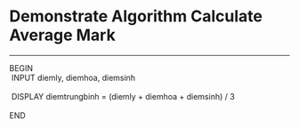 <h1>Demonstrate Algorithm Calculate Average Mark </h1>
<hr>
BEGIN 
    <br>&nbsp;INPUT diemly, diemhoa, diemsinh </br>
    <br>&nbsp;DISPLAY diemtrungbinh = (diemly + diemhoa + diemsinh) / 3 </br>
<br>END</br>  
